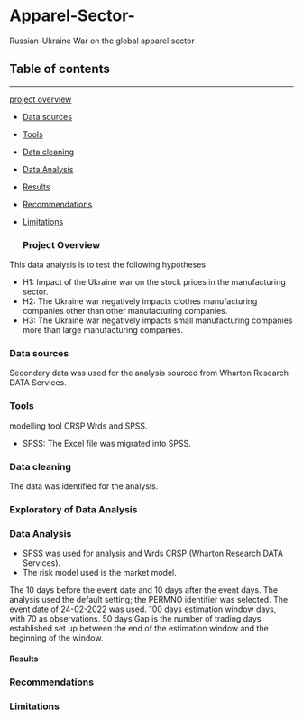 # Apparel-Sector-
Russian-Ukraine War on the global apparel sector 

## Table of contents
---
[project overview](#project-overview)
- [Data sources](#data-sources)
- [Tools](#tools)
- [Data cleaning](#data-cleaning)
- [Data Analysis](#data-analysis)
- [Results](#results)
- [Recommendations](#recommendations)
- [Limitations](#limitations)

  ### Project Overview

  
This data analysis is to test the following hypotheses
- H1: Impact of the Ukraine war on the stock prices in the manufacturing sector.
- H2: The Ukraine war negatively impacts clothes manufacturing companies other than other manufacturing companies.
- H3: The Ukraine war negatively impacts small manufacturing companies more than large manufacturing companies.

### Data sources
Secondary data was used for the analysis sourced from Wharton  Research DATA Services.

### Tools 
modelling tool CRSP Wrds and SPSS.
- SPSS: The Excel file was migrated into SPSS.

### Data cleaning
The data was identified for the analysis.

### Exploratory of Data Analysis

### Data Analysis
- SPSS was used for analysis and Wrds CRSP  (Wharton  Research DATA Services).
- The risk model used is the market model.
  
The 10 days before the event date and 10 days after the event days. The analysis used the default setting; the PERMNO identifier was selected. The event date of 24-02-2022 was used.
 100 days estimation window days, with 70 as observations. 50 days Gap is the number of trading days established set up between the end of the estimation window and the beginning of the window.
#### Results


### Recommendations

### Limitations 

